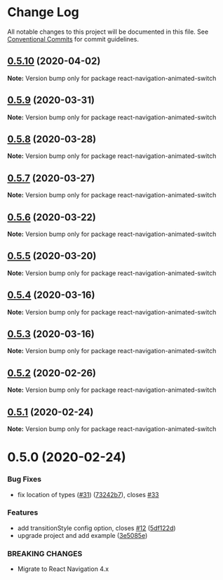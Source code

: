# Change Log

All notable changes to this project will be documented in this file.
See [Conventional Commits](https://conventionalcommits.org) for commit guidelines.

## [0.5.10](https://github.com/react-navigation/react-navigation/compare/react-navigation-animated-switch@0.5.9...react-navigation-animated-switch@0.5.10) (2020-04-02)

**Note:** Version bump only for package react-navigation-animated-switch





## [0.5.9](https://github.com/react-navigation/react-navigation/compare/react-navigation-animated-switch@0.5.8...react-navigation-animated-switch@0.5.9) (2020-03-31)

**Note:** Version bump only for package react-navigation-animated-switch





## [0.5.8](https://github.com/react-navigation/react-navigation/compare/react-navigation-animated-switch@0.5.6...react-navigation-animated-switch@0.5.8) (2020-03-28)

**Note:** Version bump only for package react-navigation-animated-switch





## [0.5.7](https://github.com/react-navigation/react-navigation/compare/react-navigation-animated-switch@0.5.6...react-navigation-animated-switch@0.5.7) (2020-03-27)

**Note:** Version bump only for package react-navigation-animated-switch





## [0.5.6](https://github.com/react-navigation/react-navigation/compare/react-navigation-animated-switch@0.5.5...react-navigation-animated-switch@0.5.6) (2020-03-22)

**Note:** Version bump only for package react-navigation-animated-switch





## [0.5.5](https://github.com/react-navigation/react-navigation/compare/react-navigation-animated-switch@0.5.4...react-navigation-animated-switch@0.5.5) (2020-03-20)

**Note:** Version bump only for package react-navigation-animated-switch





## [0.5.4](https://github.com/react-navigation/react-navigation/compare/react-navigation-animated-switch@0.5.3...react-navigation-animated-switch@0.5.4) (2020-03-16)

**Note:** Version bump only for package react-navigation-animated-switch





## [0.5.3](https://github.com/react-navigation/react-navigation/compare/react-navigation-animated-switch@0.5.2...react-navigation-animated-switch@0.5.3) (2020-03-16)

**Note:** Version bump only for package react-navigation-animated-switch





## [0.5.2](https://github.com/react-navigation/react-navigation/compare/react-navigation-animated-switch@0.5.1...react-navigation-animated-switch@0.5.2) (2020-02-26)

**Note:** Version bump only for package react-navigation-animated-switch





## [0.5.1](https://github.com/react-navigation/react-navigation/compare/react-navigation-animated-switch@0.5.0...react-navigation-animated-switch@0.5.1) (2020-02-24)

**Note:** Version bump only for package react-navigation-animated-switch





# 0.5.0 (2020-02-24)


### Bug Fixes

* fix location of types ([#31](https://github.com/react-navigation/react-navigation/issues/31)) ([73242b7](https://github.com/react-navigation/react-navigation/commit/73242b7027a25389f6b5e3a514872a40a541ad1d)), closes [#33](https://github.com/react-navigation/react-navigation/issues/33)


### Features

* add transitionStyle config option, closes [#12](https://github.com/react-navigation/react-navigation/issues/12) ([5df122d](https://github.com/react-navigation/react-navigation/commit/5df122d9fc5bcbf08b6873e439eb802437d32891))
* upgrade project and add example ([3e5085e](https://github.com/react-navigation/react-navigation/commit/3e5085ee46fd788a21b590a7f230092bab7f928d))


### BREAKING CHANGES

* Migrate to React Navigation 4.x
